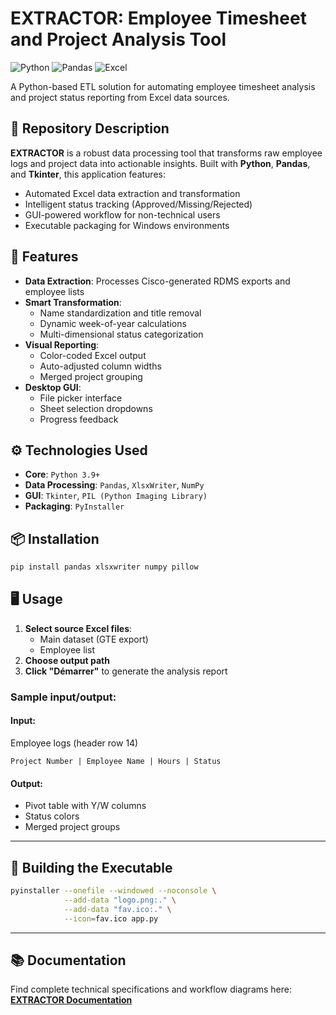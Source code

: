 # EXTRACTOR: Employee Timesheet and Project Analysis Tool

![Python](https://img.shields.io/badge/python-3670A0?style=for-the-badge&logo=python&logoColor=ffdd54)
![Pandas](https://img.shields.io/badge/pandas-%23150458.svg?style=for-the-badge&logo=pandas&logoColor=white)
![Excel](https://img.shields.io/badge/Microsoft_Excel-217346?style=for-the-badge&logo=microsoft-excel&logoColor=white)

A Python-based ETL solution for automating employee timesheet analysis and project status reporting from Excel data sources.

## 📖 Repository Description
**EXTRACTOR** is a robust data processing tool that transforms raw employee logs and project data into actionable insights. Built with **Python**, **Pandas**, and **Tkinter**, this application features:
- Automated Excel data extraction and transformation
- Intelligent status tracking (Approved/Missing/Rejected)
- GUI-powered workflow for non-technical users
- Executable packaging for Windows environments

## 🚀 Features
- **Data Extraction**: Processes Cisco-generated RDMS exports and employee lists
- **Smart Transformation**:
  - Name standardization and title removal
  - Dynamic week-of-year calculations
  - Multi-dimensional status categorization
- **Visual Reporting**:
  - Color-coded Excel output
  - Auto-adjusted column widths
  - Merged project grouping
- **Desktop GUI**:
  - File picker interface
  - Sheet selection dropdowns
  - Progress feedback

## ⚙️ Technologies Used
- **Core**: `Python 3.9+`
- **Data Processing**: `Pandas`, `XlsxWriter`, `NumPy`
- **GUI**: `Tkinter`, `PIL (Python Imaging Library)`
- **Packaging**: `PyInstaller`

## 📦 Installation
```bash
pip install pandas xlsxwriter numpy pillow
```

## 🖥️ Usage

1. **Select source Excel files**:  
   - Main dataset (GTE export)  
   - Employee list  
2. **Choose output path**  
3. **Click "Démarrer"** to generate the analysis report  

### Sample input/output:

#### **Input**:  
Employee logs (header row 14)  
```
Project Number | Employee Name | Hours | Status
```
#### **Output**:  
- Pivot table with Y/W columns  
- Status colors  
- Merged project groups  

---

## 🔨 Building the Executable

```bash
pyinstaller --onefile --windowed --noconsole \
            --add-data "logo.png:." \
            --add-data "fav.ico:." \
            --icon=fav.ico app.py
```

---

## 📚 Documentation

Find complete technical specifications and workflow diagrams here:  
**[EXTRACTOR Documentation](https://yoshq.notion.site/EXTRACTOR-af2258a285cd4313a1a4d609aa5b6d40?pvs=4)**
